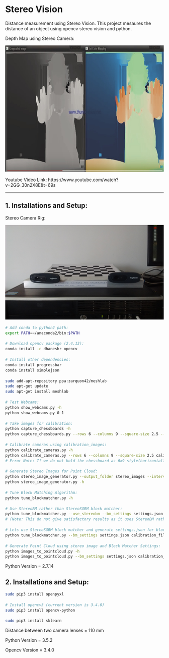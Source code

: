 # Stereo Vision
Distance measurement using Stereo Vision. This project mesaures the distance of an object using opencv stereo vision and python.


Depth Map using Stereo Camera:
 <p align="center">
  <img src="stereo_image_depth.jpg" width=800 height=400>
 </p> 
Youtube Video Link: https://www.youtube.com/watch?v=2GG_30n2X8E&t=69s
<hr>

## 1. Installations and Setup:
Stereo Camera Rig:
 <p align="center">
  <img src="1.Point Cloud Generation/stereo_rig.jpg" width=600 height=300>
 </p>

 ``` bash
 # Add conda to python2 path:
 export PATH=~/anaconda2/bin:$PATH
 
 # Download opencv package (2.4.13):
 conda install -c dhaneshr opencv  
 
 # Install other dependencies:
 conda install progressbar
 conda install simplejson
 
 sudo add-apt-repository ppa:zarquon42/meshlab
 sudo apt-get update
 sudo apt-get install meshlab

 # Test Webcams:
 python show_webcams.py -h
 python show_webcams.py 0 1
 
 # Take images for calibration:
 python capture_chessboards -h
 python capture_chessboards.py --rows 6 --columns 9 --square-size 2.5 --calibration-folder calibration_files 0 1 50 calibration_images
 
 # Calibrate cameras using calibration_images:
 python calibrate_cameras.py -h
 python calibrate_cameras.py --rows 6 --columns 9 --square-size 2.5 calibration_images calibration_files
 # Error Note: If we do not hold the chessboard as 6x9 style(horizontally) it will not be able to calibrate the vertically captured image

# Generate Stereo Images for Point Cloud:
python stereo_image_generator.py --output_folder stereo_images --interval 5 0 1
python stereo_image_generator.py -h

# Tune Block Matching Algorithm:
python tune_blockmatcher.py -h

# Use StereoBM rather than StereoSGBM block matcher:
python tune_blockmatcher.py --use_stereobm --bm_settings settings.json calibration_files stereo_images
# (Note: This do not give satisfactory results as it uses StereoBM rather than StereoSGBM block matcher

# Lets use StereoSGBM block matcher and generate settings.json for block matcher:
python tune_blockmatcher.py --bm_settings settings.json calibration_files stereo_images

# Generate Point Cloud using stereo image and Block Matcher Settings:
python images_to_pointcloud.py -h
python images_to_pointcloud.py --bm_settings settings.json calibration_files left_1.ppm right_1.ppm output.ply
```
Python Version = 2.7.14

## 2. Installations and Setup:
```bash
sudo pip3 install openpyxl

# Install opencv3 (current version is 3.4.0)
sudo pip3 install opencv-python

sudo pip3 install sklearn
```

Distance between two camera lenses = 110 mm

Python Version = 3.5.2

Opencv Version = 3.4.0



